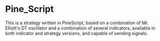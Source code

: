 # Pine_Script
This is a strategy written in PineScript, based on a combination of Mr. Elliott's DT oscillator and a combination of several indicators, available in both indicator and strategy versions, and capable of sending signals.

